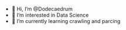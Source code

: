 - 👋 Hi, I’m @Dodecaedrum
- 👀 I’m interested in Data Science
- 🌱 I’m currently learning crawling and parcing

<!---
Dodecaedrum/Dodecaedrum is a ✨ special ✨ repository because its `README.md` (this file) appears on your GitHub profile.
You can click the Preview link to take a look at your changes.
--->
